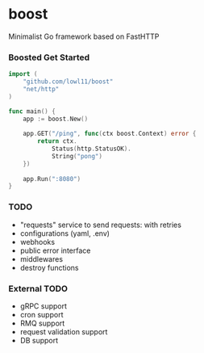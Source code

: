 # boost
Minimalist Go framework based on FastHTTP

### Boosted Get Started
```go
import (
    "github.com/lowl11/boost"
    "net/http"
)

func main() {
    app := boost.New()
    
    app.GET("/ping", func(ctx boost.Context) error {
        return ctx.
            Status(http.StatusOK).
            String("pong")
    })
    
    app.Run(":8080")	
}
```


### TODO

- "requests" service to send requests: with retries
- configurations (yaml, .env)
- webhooks
- public error interface
- middlewares
- destroy functions

### External TODO

- gRPC support
- cron support
- RMQ support
- request validation support
- DB support

